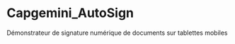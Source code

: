 Capgemini_AutoSign
==================

Démonstrateur de signature numérique de documents sur tablettes mobiles
